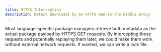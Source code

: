 ```yaml
---
title: HTTPS Interception
description: Detect downloads by an HTTPS man-in-the-middle proxy.
---
```


Most language-specific package managers retrieve both metadata as the
actual package payload by HTTPS GET requests. By intercepting
these requests and potentially replaying them later, we could make 
them work without external network requests. If wanted, we can 
write a lock file.
